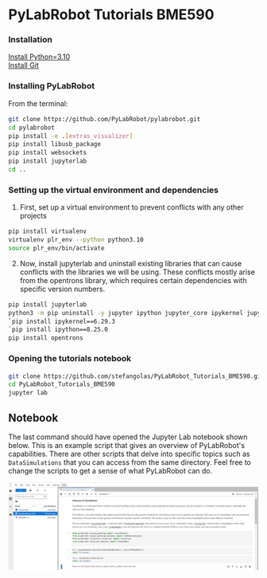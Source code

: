 # PyLabRobot Tutorials BME590

### Installation

[Install Python=3.10](https://www.python.org/downloads/release/python-3110/)</br>
[Install Git](https://git-scm.com/downloads)</br>



### Installing PyLabRobot
From the terminal:</br>
```bash
git clone https://github.com/PyLabRobot/pylabrobot.git
cd pylabrobot
pip install -e .[extras_visualizer]
pip install libusb_package
pip install websockets
pip install jupyterlab
cd ..
```

### Setting up the virtual environment and dependencies
1. First, set up a virtual environment to prevent conflicts with any other projects
```bash
pip install virtualenv
virtualenv plr_env --python python3.10
source plr_env/bin/activate
```

2. Now, install jupyterlab and uninstall existing libraries that can cause conflicts with the libraries we will be using. These conflicts mostly arise from the opentrons library, which requires certain dependencies with specific version numbers.
```bash
pip install jupyterlab
python3 -m pip uninstall -y jupyter ipython jupyter_core ipykernel jupyter-client jupyter-console jupyterlab_pygments qtconsole notebook nbconvert nbformat nbclassic nbclient jupyterlab-widgets jupyter-events jupyter-server jupyter-server-terminals
`pip install ipykernel==6.29.3
`pip install ipython==8.25.0
pip install opentrons
```

### Opening the tutorials notebook
```bash
git clone https://github.com/stefangolas/PyLabRobot_Tutorials_BME590.git
cd PyLabRobot_Tutorials_BME590
jupyter lab
```

## Notebook
 The last command should have opened the Jupyter Lab notebook shown below. This is an example script that gives an overview of PyLabRobot's capabilities.
 There are other scripts that delve into specific topics such as `DataSimulations` that you can access from the same directory. Feel free to change the scripts
 to get a sense of what PyLabRobot can do.

 ![image](Readme_Images/screenshot.png)
